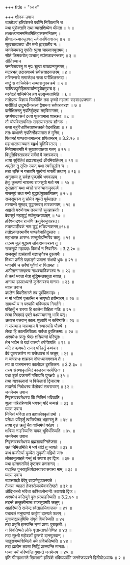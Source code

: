 +++
title = "००२"

+++
शौनक उवाच  
उक्तोऽयं हरिवंशस्ते पर्वाणि निखिलानि च ।  
यथा पुरोक्तानि तथा व्यासशिष्येण धीमता ॥ १ ॥  
तत्कथ्यमानममितमितिहाससमन्वितम् ।  
प्रीणात्यस्मानमृतवत् सर्वपापविनाशनम् ॥ २ ॥  
सुखश्राव्यतया धीर मनो ह्लादयतीव नः ।  
जनमेजयस्तु नृपतिः श्रुत्वा चाख्यानमुत्तमम् ।  
सौते किमकरोत् पश्चात् सर्पसत्रादनन्तरम् ॥ ३ ॥  
सौतिरुवाच  
जनमेजयस्तु स नृपः श्रुत्वा चाख्यानमुत्तमम्।  
यदारभत् तदाख्यास्ये सर्पसत्रादनन्तरम् ॥ ४ ॥  
तस्मिन्सत्रे समाप्तेऽथ राजा पारीक्षितस्तदा ।  
यष्टुं स वाजिमेधेन सम्भारानुपचक्रमे ॥ ५ ॥  
ऋत्विक्पुरोहिताचार्यानाहूयेदमुवाच ह ।  
यक्ष्येऽहं वाजिमेधेन हय उत्सृज्यतामिति ॥ ६ ॥  
ततोऽस्य विज्ञाय चिकीर्षितं तदा कृष्णो महात्मा सहसाऽऽजगाम ।  
पारीक्षितं द्रष्टुमदीनसत्त्वं द्वैपायनः सर्वपरावरज्ञः ॥ ७ ॥  
पारीक्षितस्तु नृपतिर्दृष्ट्वा तमृषिमागतम् ।  
अर्घ्यपाद्यासनं दत्त्वा पूजयामास शास्त्रतः ॥ ८ ॥  
तौ चोपविष्टावभितः सदस्यास्तस्य शौनक ।  
कथा बहुविधाश्चित्राश्चक्राते वेदसंहिताः ॥ ९ ॥  
ततः कथान्ते नृपतिर्नोदयामास तं मुनिम् ।  
पितामहं पाण्डवानामात्मनः प्रपितामहम् ॥ 3.2.१० ॥  
महाभारतमाख्यानं बह्वर्थं श्रुतिविस्तरम् ।  
निमेषमात्रमपि मे सुखश्राव्यतया गतम् ॥ ११ ॥  
विभूतिविस्तारकरं सर्वेषां वै यशस्करम् ।  
त्वया सुविहितं ब्रह्मञ्शङ्खे क्षीरमिवाहितम् ॥ १२ ॥  
अमृतेन तु तृप्तिः स्याद् यथा स्वर्गसुखेन च ।  
तथा तृप्तिं न गच्छामि श्रुत्वेमां भारतीं कथाम् ॥ १३ ॥  
अनुमान्य तु सर्वज्ञं पृच्छामि भगवन्नहम् ।  
हेतुः कुरूणां नाशस्य राजसूयो मतो मम ॥ १४ ॥  
दुःसहानां यथा ध्वंसो राजन्यानामुपप्लवे ।  
राजसूयं तथा मन्ये युद्धार्थमुपकल्पितम् ॥ १५ ॥  
राजसूयस्य नु सोमेन श्रूयते पूर्वमाहृतः ।  
तस्यान्ते सुमहद् युद्धमभवत् तारकामयम् ॥ १६ ॥  
आहृतो वरुणेनाथ तस्यान्ते सुमहाक्रतोः ।  
देवासुरं महायुद्धं सर्वभूतक्षयावहम् ॥ १७ ॥  
हरिश्चन्द्रश्च राजर्षिः क्रतुमेनमुपाहरत्।  
तत्राप्याडीबकं नाम युद्धं क्षत्रियनाशनम्॥१८॥  
ततोऽनन्तरमार्येण पाण्डवेनातिदुस्तरः ।  
महाभारत आरम्भः सम्भूतोऽग्निरिव क्रतुः ॥ १९ ॥  
तदस्य मूलं युद्धस्य लोकक्षयकरस्य तु ।  
राजसूयो महायज्ञः किमर्थं न निवारितः ॥ 3.2.२० ॥  
राजसूयो ह्यसंहार्यो यज्ञाङ्गैश्च दुरत्ययैः ।  
मिथ्या प्रणीते यज्ञाङ्गे प्रजानां संक्षयो ध्रुवः ॥ २१ ॥  
भवानपि च सर्वेषां पूर्वेषां नः पितामहः ।  
अतीतानागतज्ञश्च नाथश्चादिकरश्च नः ॥ २२ ॥  
ते कथं भवता नेत्रा बुद्धिमन्तश्च्युता नयात् ।  
अनाथा ह्यपराध्यन्ते कुनेतारश्च मानवाः ॥ २३ ॥  
व्यास उवाच  
कालेन विपरीतास्ते तव पूर्वपितामहाः ।  
न मां भविष्यं पृच्छन्ति न चापृष्टो ब्रवीम्यहम् ॥ २४ ॥  
सामर्थ्यं च न पश्यामि भविष्यस्य निवर्तने ।  
परिहर्तुं न शक्या हि कालेन विहिता गतिः ॥ २५ ॥  
त्वया त्विदमहं पृष्टो वक्ष्याम्यागन्तु भावि यत्।  
अतश्च बलवान् कालः श्रुत्वापि न करिष्यसि॥ २६ ॥  
न संरम्भान्न चारम्भान्न वै स्थास्यसि पौरुषे ।  
लेखा हि काललिखिताः सर्वथा दुरतिक्रमाः ॥ २७ ॥  
अश्वमेधः क्रतुः श्रेष्ठः क्षत्रियाणां परिश्रुतः ।  
तेन भावेन ते यज्ञं वासवो धर्षयिष्यति ॥ २८ ॥  
यदि तच्छक्यते राजन् परिहर्तुं कथंचन ।  
दैवं पुरुषकारेण मा यजेथाश्च तं क्रतुम् ॥ २९ ॥  
न चापराधः शक्रस्य नोपाध्यायगणस्य ते ।  
तव वा यजमानस्य कालोऽत्र दुरतिक्रमः ॥ 3.2.३० ॥  
तस्य संस्थाकृतमिदं कालस्य परमेष्ठिनः ।  
यथा दृष्टं प्रजासर्गे गमिष्यति युगक्षये ॥ ३१ ॥  
तथा यज्ञफलानां च विक्रेतारो द्विजातयः ।  
तत्प्रणेयं निबोधस्व त्रैलोक्यं सचराचरम् ॥ ३२ ॥  
जनमेजय उवाच  
निवृत्तावश्वमेधस्य किं निमित्तं भविष्यति ।  
श्रुत्वा परिहरिष्यामि भगवन् यदि मन्यसे ॥ ३३ ॥  
व्यास उवाच  
निमित्तं भविता तत्र ब्रह्मकोपकृतं प्रभो ।  
यतेथाः परिहर्तुं त्वमित्येतद् भद्रमस्तु ते ॥ ३४ ॥  
त्वया वृत्तं क्रतुं चैव वाजिमेधं परंतप ।  
क्षत्रिया नाहरिष्यन्ति यावद् भूमिर्धरिष्यति ॥ ३५ ॥  
जनमेजय उवाच  
निवृत्तावश्वमेधस्य ब्रह्मशापाग्नितेजसा ।  
अहं निमित्तमिति मे भयं तीव्रं तु जायते ॥ ३६ ॥  
कथं ह्यकीर्त्या युज्येत सुकृती मद्विधो जनः ।  
लोकानुत्सहते गन्तुं खं सपाश इव द्विजः ॥ ३७ ॥  
यथा ह्यनागतमिदं दृष्टमत्र प्रणाशनम् ।  
यद्यस्ति पुनरावृत्तिर्यज्ञस्याश्वासयस्व माम् ॥ ३८ ॥  
व्यास उवाच  
उपात्तयज्ञो देवेषु ब्राह्मणेषूपपत्स्यते ।  
तेजसा व्याहतं तेजस्तेजस्येवावतिष्ठते ॥ ३९ ॥  
औद्भिज्जो भविता कश्चित्सेनानीः काश्यपो द्विजः।  
अश्वमेधं कलियुगे पुनः प्रत्याहरिष्यति ॥ 3.2.४० ॥  
तदन्ते तत्कुलीनश्च राजसूयमपि क्रतुम् ।  
आहरिष्यति राजेन्द्र श्वेतग्रहमिवान्तकः ॥ ४१ ॥  
यथाबलं मनुष्याणां कर्तॄणां दास्यते फलम् ।  
युगान्तद्वारमृषिभिः संवृतं विचरिष्यति ॥ ४२  
तदा प्रभृति हास्यन्ति नृणां प्राणाः पुराकृतीः ।  
न निवर्तिष्यते लोके वृत्तान्तावर्तनेष्विह ॥ ४३ ॥  
तदा सूक्ष्मो महोदर्को दुस्तरो दानमूलवान् ।  
चातुराश्रम्यशिथिलो धर्मः प्रविचलिष्यति ॥ ४४ ॥  
तदा ह्यल्पेन तपसा सिद्धिं प्राप्स्यन्ति मानवाः ।  
धन्या धर्मं चरिष्यन्ति युगान्ते जनमेजय ॥ ४५ ॥  
इति श्रीमहाभारते खिलभागे हरिवंशे भविष्यपर्वणि जनमेजयप्रश्ने द्वितीयोऽध्यायः ॥ २ ॥